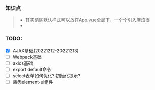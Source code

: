 ### 知识点
> - 其实清除默认样式可以放在App.vue全局下，一个个引入麻烦很
> - 


### TODO:
- [x] AJAX基础(20221212-20221213)
- [ ] Webpack基础
- [ ] axios基础
- [ ] export default命令
- [ ] select表单如何优化? 初始化提示?
- [ ] 熟悉element-ui组件